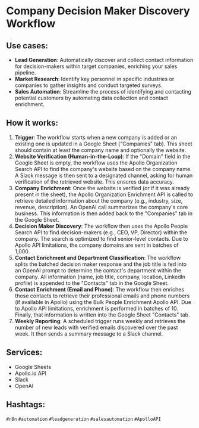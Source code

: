 # Company Decision Maker Discovery Workflow

## Use cases:

*   **Lead Generation**: Automatically discover and collect contact information for decision-makers within target companies, enriching your sales pipeline.
*   **Market Research**: Identify key personnel in specific industries or companies to gather insights and conduct targeted surveys.
*   **Sales Automation**: Streamline the process of identifying and contacting potential customers by automating data collection and contact enrichment.

## How it works:

1.  **Trigger**: The workflow starts when a new company is added or an existing one is updated in a Google Sheet ("Companies" tab). This sheet should contain at least the company name and optionally the website.
2.  **Website Verification (Human-in-the-Loop)**: If the "Domain" field in the Google Sheet is empty, the workflow uses the Apollo Organization Search API to find the company's website based on the company name. A Slack message is then sent to a designated channel, asking for human verification of the retrieved website. This ensures data accuracy.
3.  **Company Enrichment**: Once the website is verified (or if it was already present in the sheet), the Apollo Organization Enrichment API is called to retrieve detailed information about the company (e.g., industry, size, revenue, description). An OpenAI call summarizes the company's core business. This information is then added back to the "Companies" tab in the Google Sheet.
4.  **Decision Maker Discovery**: The workflow then uses the Apollo People Search API to find decision-makers (e.g., CEO, VP, Director) within the company. The search is optimized to find senior-level contacts. Due to Apollo API limitations, the company domains are sent in batches of 1,000.
5.  **Contact Enrichment and Department Classification**: The workflow splits the batched decision maker response and the job title is fed into an OpenAI prompt to determine the contact's department within the company. All information (name, job title, company, location, LinkedIn profile) is appended to the "Contacts" tab in the Google Sheet.
6.  **Contact Enrichment (Email and Phone)**: The workflow then enriches those contacts to retrieve their professional emails and phone numbers (if available in Apollo) using the Bulk People Enrichment Apollo API. Due to Apollo API limitations, enrichment is performed in batches of 10. Finally, that information is written into the Google Sheet "Contacts" tab.
7.  **Weekly Reporting**: A scheduled trigger runs weekly and retrieves the number of new leads with verified emails discovered over the past week. It then sends a summary message to a Slack channel.

## Services:

*   Google Sheets
*   Apollo.io API
*   Slack
*   OpenAI

## Hashtags:

`#n8n` `#automation` `#leadgeneration` `#salesautomation` `#ApolloAPI`
